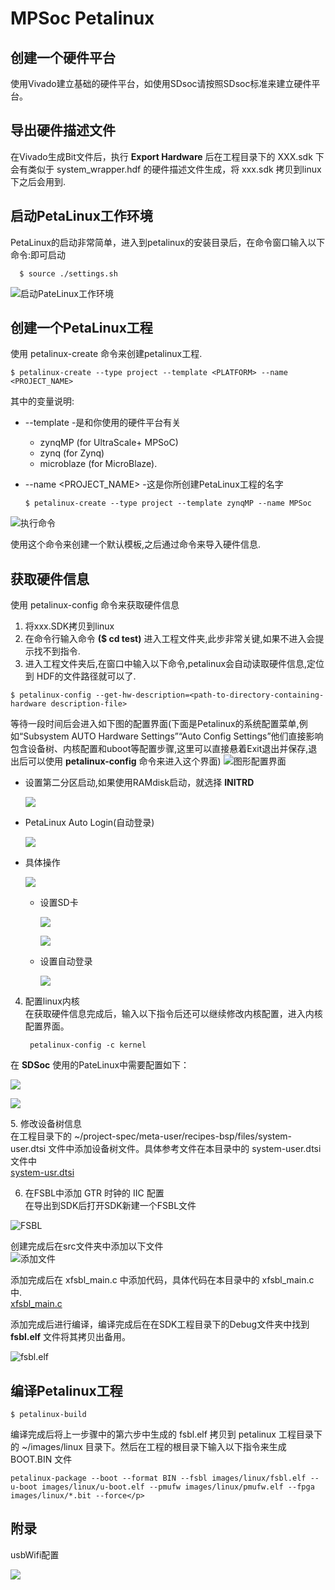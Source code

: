 # MPSoc Petalinux

## 创建一个硬件平台
  使用Vivado建立基础的硬件平台，如使用SDsoc请按照SDsoc标准来建立硬件平台。
## 导出硬件描述文件
  在Vivado生成Bit文件后，执行 **Export Hardware** 后在工程目录下的 XXX.sdk 下会有类似于 system_wrapper.hdf 的硬件描述文件生成，将 xxx.sdk 拷贝到linux下之后会用到.
## 启动PetaLinux工作环境
  PetaLinux的启动非常简单，进入到petalinux的安装目录后，在命令窗口输入以下命令:即可启动

      $ source ./settings.sh  
  ![启动PateLinux工作环境](http://ees-pic.craftor.org/wiki/1.png)  
## 创建一个PetaLinux工程
  使用 petalinux-create 命令来创建petalinux工程.  

    $ petalinux-create --type project --template <PLATFORM> --name <PROJECT_NAME>
  其中的变量说明:
  - --template <PLATFORM> -是和你使用的硬件平台有关
    - zynqMP (for UltraScale+ MPSoC)
    - zynq (for Zynq)
    - microblaze (for MicroBlaze).
  - --name <PROJECT_NAME> -这是你所创建PetaLinux工程的名字 </p>


        $ petalinux-create --type project --template zynqMP --name MPSoc

  ![执行命令](picture/2.png)  

  使用这个命令来创建一个默认模板,之后通过命令来导入硬件信息.

## 获取硬件信息
  使用 petalinux-config 命令来获取硬件信息
  1. 将xxx.SDK拷贝到linux
  2. 在命令行输入命令 **($ cd test)** 进入工程文件夹,此步非常关键,如果不进入会提示找不到指令.
  3. 进入工程文件夹后,在窗口中输入以下命令,petalinux会自动读取硬件信息,定位到 HDF的文件路径就可以了.</p>


    $ petalinux-config --get-hw-description=<path-to-directory-containing-hardware description-file>
  等待一段时间后会进入如下图的配置界面(下面是Petalinux的系统配置菜单,例如“Subsystem AUTO Hardware Settings”“Auto Config Settings”他们直接影响包含设备树、内核配置和uboot等配置步骤,这里可以直接悬着Exit退出并保存,退出后可以使用 **petalinux-config** 命令来进入这个界面)
  ![图形配置界面](picture/3.png)</p>

  - 设置第二分区启动,如果使用RAMdisk启动，就选择 **INITRD** </p>
    ![](picture/4.png)</p>
  - PetaLinux Auto Login(自动登录)</p>
    ![](picture/5.png)</p>
  - 具体操作</p>
  ![](picture/6.png)</p>  
    - 设置SD卡</p>
    ![](picture/7.png)</p>
    ![](picture/8.png)</p>
    - 设置自动登录</p>
    ![](picture/9.png)</p>

  4. 配置linux内核  
  在获取硬件信息完成后，输入以下指令后还可以继续修改内核配置，进入内核配置界面。  

          petalinux-config -c kernel

  在 **SDSoc** 使用的PateLinux中需要配置如下：</p>
  ![](picture/14.png)</p>
  ![](picture/15.png)</p>
  5. 修改设备树信息  
  在工程目录下的 ~/project-spec/meta-user/recipes-bsp/files/system-user.dtsi 文件中添加设备树文件。具体参考文件在本目录中的 system-user.dtsi 文件中  
  [system-usr.dtsi](devicetree/system-user.dtsi)  

  6. 在FSBL中添加 GTR 时钟的 IIC 配置  
  在导出到SDK后打开SDK新建一个FSBL文件  

  ![FSBL](picture/10.png)  

  创建完成后在src文件夹中添加以下文件  
  ![添加文件](picture/11.png)  

  添加完成后在 xfsbl_main.c 中添加代码，具体代码在本目录中的 xfsbl_main.c 中.  
  [xfsbl_main.c](fsbl/xfsbl_main.c)  

  添加完成后进行编译，编译完成后在在SDK工程目录下的Debug文件夹中找到 **fsbl.elf** 文件将其拷贝出备用。  

  ![fsbl.elf](picture/12.png)

## 编译Petalinux工程  

    $ petalinux-build  

  编译完成后将上一步骤中的第六步中生成的 fsbl.elf 拷贝到 petalinux 工程目录下的 ~/images/linux 目录下。然后在工程的根目录下输入以下指令来生成 BOOT.BIN 文件

    petalinux-package --boot --format BIN --fsbl images/linux/fsbl.elf --u-boot images/linux/u-boot.elf --pmufw images/linux/pmufw.elf --fpga images/linux/*.bit --force</p>

## 附录  
   usbWifi配置</p>
    ![](picture/13.png)
